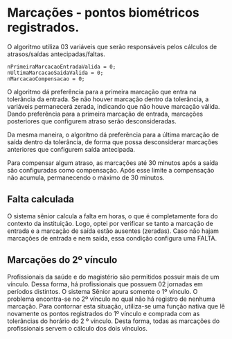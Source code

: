 # Marcações - pontos biométricos registrados.

O algoritmo utiliza 03 variáveis que serão responsáveis pelos cálculos de atrasos/saídas antecipadas/faltas.

```
nPrimeiraMarcacaoEntradaValida = 0;   
nUltimaMarcacaoSaidaValida = 0;
nMarcacaoCompensacao = 0;     
```

O algoritmo dá preferência para a primeira marcação que entra na tolerância da entrada. Se não houver marcação dentro da tolerância, a variáveis permanecerá zerada, indicando que não houve marcação válida. Dando preferência para a primeira marcação de entrada, marcações posteriores que configurem atraso serão desconsideradas.

Da mesma maneira, o algoritmo dá preferência para a última marcação de saída dentro da tolerância, de forma que possa desconsiderar marcações anteriores que configurem saída antecipada.

Para compensar algum atraso, as marcações até 30 minutos após a saída são configuradas como compensação. Após esse limite a compensação não acumula, permanecendo o máximo de 30 minutos.

## Falta calculada

O sistema sênior calcula a falta em horas, o que é completamente fora do contexto da instituição. Logo, optei por verificar se tanto a marcação de entrada e a marcação de saída estão ausentes (zeradas). Caso não hajam marcações de entrada e nem saída, essa condição configura uma FALTA.

## Marcações do 2º vínculo

Profissionais da saúde e do magistério são permitidos possuir mais de um vínculo. Dessa forma, há profissionais que possuem 02 jornadas em períodos distintos. O sistema Sênior apura somente o 1º vínculo. O problema encontra-se no 2º vínculo no qual não há registro de nenhuma marcação. Para contornar esta situação, utiliza-se uma função nativa que lê novamente os pontos registrados do 1º vínculo e comprada com as tolerâncias do horário do 2 º vinculo. Desta forma, todas as marcações do profissionais servem o cálculo dos dois vínculos.
